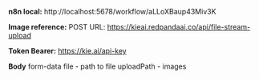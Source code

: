 
**n8n local:**
http://localhost:5678/workflow/aLLoXBaup43Miv3K

**Image reference:**
POST
URL: 
https://kieai.redpandaai.co/api/file-stream-upload

**Token Bearer:**
https://kie.ai/api-key

**Body**
form-data
file - path to file
uploadPath - images



